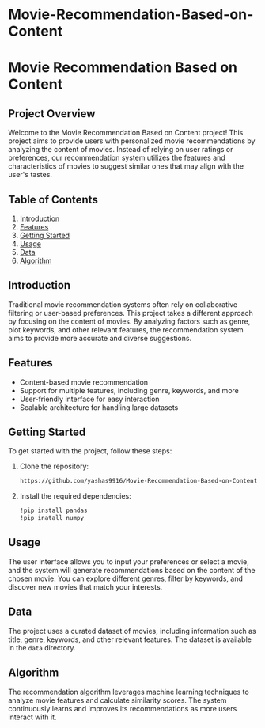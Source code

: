 # Movie-Recommendation-Based-on-Content
# Movie Recommendation Based on Content

## Project Overview

Welcome to the Movie Recommendation Based on Content project! This project aims to provide users with personalized movie recommendations by analyzing the content of movies. Instead of relying on user ratings or preferences, our recommendation system utilizes the features and characteristics of movies to suggest similar ones that may align with the user's tastes.

## Table of Contents

1. [Introduction](#introduction)
2. [Features](#features)
3. [Getting Started](#getting-started)
4. [Usage](#usage)
5. [Data](#data)
6. [Algorithm](#algorithm)

## Introduction

Traditional movie recommendation systems often rely on collaborative filtering or user-based preferences. This project takes a different approach by focusing on the content of movies. By analyzing factors such as genre, plot keywords, and other relevant features, the recommendation system aims to provide more accurate and diverse suggestions.

## Features

- Content-based movie recommendation
- Support for multiple features, including genre, keywords, and more
- User-friendly interface for easy interaction
- Scalable architecture for handling large datasets

## Getting Started

To get started with the project, follow these steps:

1. Clone the repository:

   ```bash
   https://github.com/yashas9916/Movie-Recommendation-Based-on-Content.git
   ```

2. Install the required dependencies:

   ```bash
   !pip install pandas
   !pip inatall numpy
   ```

## Usage

The user interface allows you to input your preferences or select a movie, and the system will generate recommendations based on the content of the chosen movie. You can explore different genres, filter by keywords, and discover new movies that match your interests.

## Data

The project uses a curated dataset of movies, including information such as title, genre, keywords, and other relevant features. The dataset is available in the `data` directory.

## Algorithm

The recommendation algorithm leverages machine learning techniques to analyze movie features and calculate similarity scores. The system continuously learns and improves its recommendations as more users interact with it.

